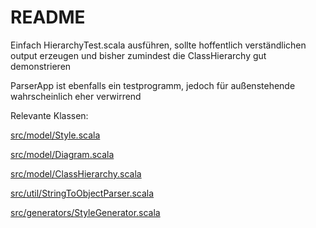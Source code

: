# README #
Einfach HierarchyTest.scala ausführen, sollte hoffentlich verständlichen output erzeugen und bisher zumindest die ClassHierarchy gut demonstrieren

ParserApp ist ebenfalls ein testprogramm, jedoch für außenstehende wahrscheinlich eher verwirrend

Relevante Klassen:

[src/model/Style.scala](https://bitbucket.org/Schnullerpip/stringtoobjectparser/src/49eafbd36901ff9534b66526bfa4473394aef25e/src/model/Style.scala?at=master&fileviewer=file-view-default)

[src/model/Diagram.scala](https://bitbucket.org/Schnullerpip/stringtoobjectparser/src/49eafbd36901ff9534b66526bfa4473394aef25e/src/model/Diagram.scala?at=master&fileviewer=file-view-default)

[src/model/ClassHierarchy.scala](https://bitbucket.org/Schnullerpip/stringtoobjectparser/src/49eafbd36901ff9534b66526bfa4473394aef25e/src/model/ClassHierarchy.scala?at=master&fileviewer=file-view-default)

[src/util/StringToObjectParser.scala](https://bitbucket.org/Schnullerpip/stringtoobjectparser/src/49eafbd36901ff9534b66526bfa4473394aef25e/src/util/StringToObjectParser.scala?at=master&fileviewer=file-view-default)

[src/generators/StyleGenerator.scala](https://bitbucket.org/Schnullerpip/stringtoobjectparser/src/49eafbd36901ff9534b66526bfa4473394aef25e/src/generators/StyleGenerator.scala?at=master&fileviewer=file-view-default)